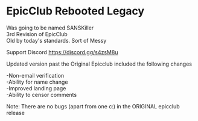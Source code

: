 # EpicClub Rebooted Legacy
Was going to be named SANSKiller<br>
3rd Revision of EpicClub<br>
Old by today's standards. Sort of Messy<br>

Support Discord
https://discord.gg/s4zsM8u

Updated version past the Original Epicclub included the following changes

-Non-email verification<br>
-Ability for name change<br>
-Improved landing page<br>
-Ability to censor comments<br>


Note: There are no bugs (apart from one c:) in the ORIGINAL epicclub release
